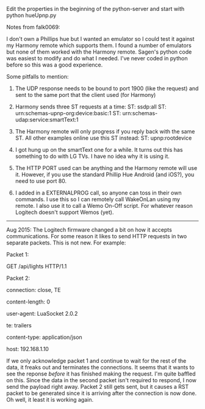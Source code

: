 Edit the properties in the beginning of the python-server and start with python hueUpnp.py

Notes from falk0069:

I don't own a Phillips hue but I wanted an emulator so I could test it against my Harmony remote which supports them.  I found a number of emulators but none of them worked with the Harmony remote.  Sagen's python code was easiest to modify and do what I needed.  I've never coded in python before so this was a good experience.

Some pitfalls to mention:
1) The UDP response needs to be bound to port 1900 (like the request) and sent to the same port that the client used (for Harmony)

2) Harmony sends three ST requests at a time:
ST: ssdp:all
ST: urn:schemas-upnp-org:device:basic:1
ST: urn:schemas-udap:service:smartText:1

3) The Harmony remote will only progress if you reply back with the same ST.  All other examples online use this ST instead:
ST: upnp:rootdevice

4) I got hung up on the smartText one for a while.  It turns out this has something to do with LG TVs.  I have no idea why it is using it.

5) The HTTP PORT used can be anything and the Harmony remote will use it.  However, if you use the standard Phillip Hue Android (and iOS?), you need to use port 80.

6) I added in a EXTERNALPROG call, so anyone can toss in their own commands.  I use this so I can remotely call WakeOnLan using my remote.  I also use it to call a Wemo On-Off script.  For whatever reason Logitech doesn't support Wemos (yet).

****************************************************************************
Aug 2015:
The Logitech firmware changed a bit on how it accepts communications.  For some reason it likes to send HTTP requests in two separate packets.  This is not new.  For example:

Packet 1:

GET /api/lights HTTP/1.1


Packet 2:

connection: close, TE

content-length: 0

user-agent: LuaSocket 2.0.2

te: trailers

content-type: application/json

host: 192.168.1.10

If we only acknowledge packet 1 and continue to wait for the rest of the data, it freaks out and terminates the connections. It seems that it wants to see the reponse *before* it has finished making the request.  I'm quite baffled on this.  Since the data in the second packet isn't required to respond, I now send the payload right away.  Packet 2 still gets sent, but it causes a RST packet to be generated since it is arriving after the connection is now done.  Oh well, it least it is working again.
